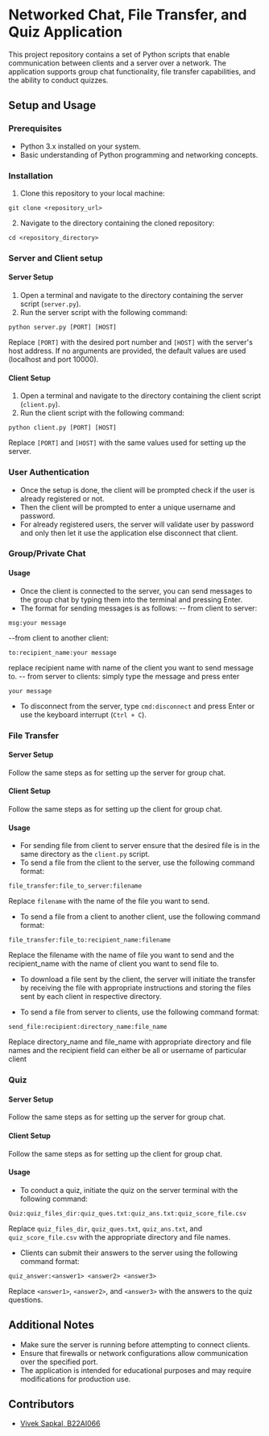 
# Networked Chat, File Transfer, and Quiz Application

This project repository contains a set of Python scripts that enable communication between clients and a server over a network. The application supports group chat functionality, file transfer capabilities, and the ability to conduct quizzes.

## Setup and Usage

### Prerequisites
- Python 3.x installed on your system.
- Basic understanding of Python programming and networking concepts.

### Installation
1. Clone this repository to your local machine:

```
git clone <repository_url>
```

2. Navigate to the directory containing the cloned repository:

```
cd <repository_directory>
```

### Server and Client setup

#### Server Setup
1. Open a terminal and navigate to the directory containing the server script (`server.py`).
2. Run the server script with the following command:

```
python server.py [PORT] [HOST]
```

   Replace `[PORT]` with the desired port number and `[HOST]` with the server's host address. If no arguments are provided, the default values are used (localhost and port 10000).

#### Client Setup
1. Open a terminal and navigate to the directory containing the client script (`client.py`).
2. Run the client script with the following command:

```
python client.py [PORT] [HOST]
```

   Replace `[PORT]` and `[HOST]` with the same values used for setting up the server.

### User Authentication

- Once the setup is done, the client will be prompted check if the user is already registered or not.
- Then the client will be prompted to enter a unique username and password.
- For already registered users, the server will validate user by password and only then let it use the application else disconnect that client.

### Group/Private Chat

#### Usage
- Once the client is connected to the server, you can send messages to the group chat by typing them into the terminal and pressing Enter.
- The format for sending messages is as follows:
-- from client to server:
```
msg:your message
```
--from client to another client:
```
to:recipient_name:your message
```
replace recipient name with name of the client you want to send message to.
-- from server to clients: simply type the message and press enter
```
your message
```
- To disconnect from the server, type `cmd:disconnect` and press Enter or use the keyboard interrupt (`Ctrl + C`).

### File Transfer

#### Server Setup
Follow the same steps as for setting up the server for group chat.

#### Client Setup
Follow the same steps as for setting up the client for group chat.

#### Usage
- For sending file from client to server ensure that the desired file is in the same directory as the `client.py` script.
- To send a file from the client to the server, use the following command format:

```
file_transfer:file_to_server:filename
```

   Replace `filename` with the name of the file you want to send.


- To send a file from a client to another client, use the following command format:

```
file_transfer:file_to:recipient_name:filename
```
Replace the filename with the name of file you want to send and the recipient_name with the name of client you want to send file to.
    

- To download a file sent by the client, the server will initiate the transfer by receiving the file with appropriate instructions and storing the files sent by each client in respective directory.

- To send a file from server to clients, use the following command format:

```
send_file:recipient:directory_name:file_name
```
Replace directory_name and file_name with appropriate directory and file names and the recipient field can either be all or username of particular client

### Quiz

#### Server Setup
Follow the same steps as for setting up the server for group chat.

#### Client Setup
Follow the same steps as for setting up the client for group chat.

#### Usage
- To conduct a quiz, initiate the quiz on the server terminal with the following command:

```
Quiz:quiz_files_dir:quiz_ques.txt:quiz_ans.txt:quiz_score_file.csv
```

   Replace `quiz_files_dir`, `quiz_ques.txt`, `quiz_ans.txt`, and `quiz_score_file.csv` with the appropriate directory and file names.

- Clients can submit their answers to the server using the following command format:

```
quiz_answer:<answer1> <answer2> <answer3>
```

   Replace `<answer1>`, `<answer2>`, and `<answer3>` with the answers to the quiz questions.

## Additional Notes
- Make sure the server is running before attempting to connect clients.
- Ensure that firewalls or network configurations allow communication over the specified port.
- The application is intended for educational purposes and may require modifications for production use.

## Contributors
- [Vivek Sapkal, B22AI066](https://github.com/viveksapkal2793)
